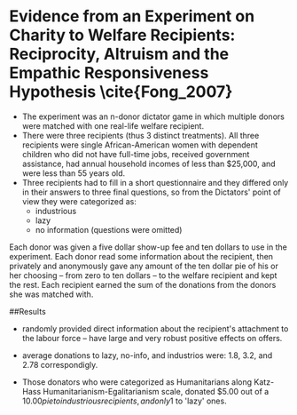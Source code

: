 # Evidence from an Experiment on Charity to Welfare Recipients: Reciprocity, Altruism and the Empathic Responsiveness Hypothesis \cite{Fong_2007}

* The experiment was an n-donor dictator game in which multiple donors were matched with one real-life welfare recipient.
* There were three recipients (thus 3 distinct treatments). All three recipients were single African-American women with dependent children who did not have full-time jobs, received government assistance, had annual household incomes of less than $25,000, and were less than 55 years old. 
* Three recipients had to fill in a short questionnaire and they differed only in their answers to three final questions, so from the Dictators' point of view they were categorized as:
    * industrious
    * lazy
    * no information (questions were omitted)

Each donor was given a five dollar show-up fee and ten dollars to use in the experiment. Each donor read some information about the recipient, then privately and anonymously gave any amount of the ten dollar pie of his or her choosing – from zero to ten dollars – to the welfare recipient and kept the rest. Each recipient earned the sum of the donations from the donors she was matched with.

##Results
* randomly provided direct information about the recipient's attachment to the labour force – have large and very robust positive effects on offers.

* average donations to lazy, no-info, and industrios were: 1.8, 	3.2, and 	2.78 correspondigly.
* Those donators who were categorized as Humanitarians along  Katz-Hass Humanitarianism-Egalitarianism scale, donated  $5.00  out of a $10.00  pie  to  industrious  recipients, and only 1$  to  'lazy'  ones.
